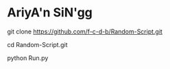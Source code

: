 # AriyA'n SiN'gg 
git clone https://github.com/f-c-d-b/Random-Script.git

cd Random-Script.git

python Run.py
